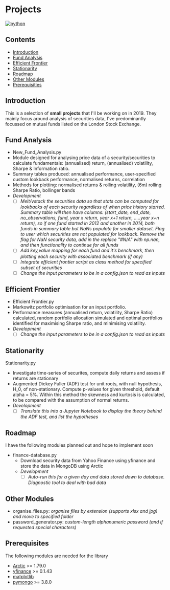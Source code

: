 # Projects

<p align="left">
    <a href="https://www.python.org/">
        <img src="https://ForTheBadge.com/images/badges/made-with-python.svg"
            alt="python"></a> &nbsp;
</p>

## Contents
- [Introduction](#introduction)
- [Fund Analysis](#fund-analysis)
- [Efficient Frontier](#efficient-frontier)
- [Stationarity](#stationarity)
- [Roadmap](#roadmap)
- [Other Modules](#other-modules)
- [Prerequisities](#prerequisites)

## Introduction

This is a selection of **small projects** that I'll be working on in 2019. They mainly focus around analysis of securities data,
I've predominantly focussed on mutual funds listed on the London Stock Exchange.

## Fund Analysis
- New_Fund_Analysis.py
- Module designed for analysing price data of a security/securities to calculate fundamentals: (annualised) return, (annualised) volatility, Sharpe & Information ratio.
 - Summary tables produced: annualised performance, user-specified custom lookback performance, normalised returns, correlation
 - Methods for plotting: normalised returns & rolling volatility, (6m) rolling Sharpe Ratio, bollinger bands
 - *Development*
     - [ ] *Melt/vstack the securities data so that stats can be computed for lookbacks of each security regardless of when price history started. Summary table will then have columns: (start_date, end_date, no_observations, fund, year x return, year x+1 return, .....year x+n return), so if one fund started in 2012 and another in 2014, both funds in summary table but NaNs populate for smaller dataset. Flag to user which securities are not populated for lookback. Remove the flag for NaN security data, add in the replace "#N/A" with np.nan, and then functionality to continue for all funds*
    - [ ] *Add key,value mapping for each fund and it's benchmark, then plotting each security with associated benchmark (if any)*
    - [ ] *Integrate efficient frontier script as class method for specified subset of securities*
    - [ ] *Change the input parameters to be in a config.json to read as inputs*
    
<!-- Below is an example of a bollinger band plot.
![alt text][image] 

[image] https://github.com/philip-papasavvas/projects/blob/master/Scottish%20Mortgage%20Investment%20T%20Price%20%26%20Vol%20History.png "Example Bollinger Band & Rolling Volatility Plot"
!-->
 
## Efficient Frontier
- Efficient Frontier.py
- Markowitz portfolio optimisation for an input portfolio.
- Performance measures (annualised return, volatility, Sharpe Ratio) calculated, random portfolio allocation simulated and optimal portfolios identified for maximising Sharpe ratio, and minimising volatility.
- *Development*
    - [ ] *Change the input parameters to be in a config.json to read as inputs*

## Stationarity
Stationarity.py
- Investigate time-series of securites, compute daily returns and assess if returns are stationary
- Augmented Dickey Fuller (ADF) test for unit roots, with null hypothesis, H_0, of non-stationary. Compute p-values for given threshold, default alpha = 5%. Within this method the skewness and kurtosis is calculated, to be compared with the assumption of normal returns.
- *Development*
    - [ ] *Translate this into a Jupyter Notebook to display the theory behind the ADF test, and list the hypotheses*

## Roadmap
I have the following modules planned out and hope to implement soon
- finance-database.py
    - Download security data from Yahoo Finance using yfinance and store the data in MongoDB using Arctic
    - *Development*
        - [ ] *Auto-run this for a given day and data stored down to database. Diagnostic tool to deal with bad data*

## Other Modules
- organise_files.py: *organise files by extension (supports xlsx and jpg) and move to specified folder*
- password_generator.py: *custom-length alphanumeric password (and if requested special characters)*

## Prerequisites
The following modules are needed for the library
* [Arctic](https://github.com/manahl/arctic) >= 1.79.0
* [yfinance](https://github.com/ranaroussi/yfinance) >= 0.1.43
* [matplotlib](https://github.com/matplotlib/matplotlib)
* [pymongo](https://github.com/mher/pymongo) >= 3.8.0

